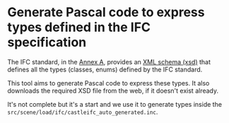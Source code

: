 # Generate Pascal code to express types defined in the IFC specification

The IFC standard, in the [Annex A](https://standards.buildingsmart.org/IFC/RELEASE/IFC4_3/HTML/annex-a.html), provides an [XML schema (xsd)](https://standards.buildingsmart.org/IFC/RELEASE/IFC4_3/HTML/IFC4X3_ADD2.xsd) that defines all the types (classes, enums) defined by the IFC standard.

This tool aims to generate Pascal code to express these types. It also downloads the required XSD file from the web, if it doesn't exist already.

It's not complete but it's a start and we use it to generate types inside the `src/scene/load/ifc/castleifc_auto_generated.inc`.

